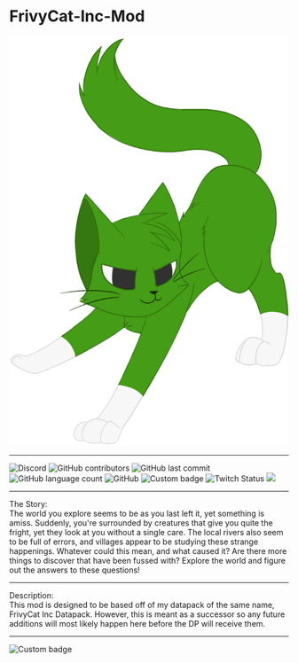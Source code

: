 # FrivyCat-Inc-Mod
![](logo.png)
<hr>
<img alt="Discord" src="https://img.shields.io/discord/762144607261163531?label=Discord&logo=discord&logoColor=lime&style=flat-square">
<img alt="GitHub contributors" src="https://img.shields.io/github/contributors/ChaosDogG/FrivyCat-Inc-Mod?logo=github&style=flat-square">
<img alt="GitHub last commit" src="https://img.shields.io/github/last-commit/ChaosDogG/FrivyCat-Inc-Mod?logo=github&style=flat-square">
<img alt="GitHub language count" src="https://img.shields.io/github/languages/count/chaosdogg/frivycat-inc-mod?logo=github&style=flat-square">
<img alt="GitHub" src="https://img.shields.io/github/license/chaosdogg/frivycat-inc-mod?logo=github&style=flat-square">
<img alt="Custom badge" src="https://img.shields.io/endpoint?url=https%3A%2F%2Fcdn.discordapp.com%2Fattachments%2F848454691805069312%2F866417009566285864%2FMC_Version_Badge_2.json">
<img alt="Twitch Status" src="https://img.shields.io/twitch/status/chaosdog1?style=social">
<img src="https://badges.crowdin.net/frivycat-inc-mod-translations/localized.svg">
<hr>
The Story:
<br>
The world you explore seems to be as you last left it, yet something is amiss. Suddenly, you're surrounded by creatures that give you quite the fright, yet they look at you without a single care. The local rivers also seem to be full of errors, and villages appear to be studying these strange happenings. Whatever could this mean, and what caused it? Are there more things to discover that have been fussed with? Explore the world and figure out the answers to these questions!
<hr>
Description:
<br>
This mod is designed to be based off of my datapack of the same name, FrivyCat Inc Datapack. However, this is meant as a successor so any future additions will most likely happen here before the DP will receive them.
<hr>
<img alt="Custom badge" src="https://img.shields.io/endpoint?url=https%3A%2F%2Fcdn.discordapp.com%2Fattachments%2F848454691805069312%2F866428895224922122%2Ftolololololol.json">

